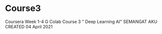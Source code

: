 # Course3
Coursera Week 1-4  G Colab Course 3 " Deep Learning AI"
SEMANGAT AKU
CREATED 04 April 2021
